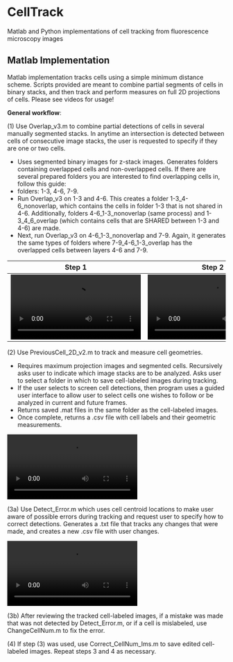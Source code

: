 # CellTrack
Matlab and Python implementations of cell tracking from fluorescence microscopy images

## Matlab Implementation
Matlab implementation tracks cells using a simple minimum distance scheme. Scripts provided are meant to combine partial segments of cells in binary stacks, and then track and perform measures on full 2D projections of cells. Please see videos for usage!

**General workflow**:

(1) Use Overlap_v3.m to combine partial detections of cells in several manually segmented stacks. In anytime an intersection is detected between cells of consecutive image stacks, the user is requested to specify if they are one or two cells.
- Uses segmented binary images for z-stack images. Generates folders containing overlapped cells and non-overlapped cells. If there are several prepared folders you are interested to find overlapping cells in, follow this guide:
- folders: 1-3, 4-6, 7-9.
- Run Overlap_v3 on 1-3 and 4-6. This creates a folder 1-3_4-6_nonoverlap, which contains the cells in folder 1-3 that is not shared in 4-6. Additionally, folders 4-6_1-3_nonoverlap (same process) and 1-3_4_6_overlap (which contains cells that are SHARED between 1-3 and 4-6) are made.
- Next, run Overlap_v3 on 4-6_1-3_nonoverlap and 7-9. Again, it generates the same types of folders where 7-9_4-6_1-3_overlap has the overlapped cells between layers 4-6 and 7-9.

| Step 1 | Step 2 |
|---|---|
| ![overlap_tutorial_1](/Matlab/Tutorial/Overlap_1.mov) | ![overlap_tutorial_2](/Matlab/Tutorial/Overlap_2.mov) |


(2) Use PreviousCell_2D_v2.m to track and measure cell geometries.
- Requires maximum projection images and segmented cells. Recursively asks user to indicate which image stacks are to be analyzed. Asks user to select a folder in which to save cell-labeled images during tracking.
- If the user selects to screen cell detections, then program uses a guided user interface to allow user to select cells one wishes to follow or be analyzed in current and future frames.
- Returns saved .mat files in the same folder as the cell-labeled images.
- Once complete, returns a .csv file with cell labels and their geometric measurements.

![cell_tracking_tutorial](/Matlab/Tutorial/PreviousCell_1.mov)

(3a) Use Detect_Error.m which uses cell centroid locations to make user aware of possible errors during tracking and request user to specify how to correct detections. Generates a .txt file that tracks any changes that were made, and creates a new .csv file with user changes.

![error_detect_tutorial](/Matlab/Tutorial/Detect_Error.mov)

(3b) After reviewing the tracked cell-labeled images, if a mistake was made that was not detected by Detect_Error.m, or if a cell is mislabeled, use ChangeCellNum.m to fix the error.

(4) If step (3) was used, use Correct_CellNum_Ims.m to save edited cell-labeled images. Repeat steps 3 and 4 as necessary.
